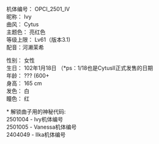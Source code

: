 机体编号： OPCI_2501_IV  
昵称： Ivy  
曲风： Cytus  
主题色： 亮红色  
等级上限： Lv61（版本3.1)  
配音：河濑茉希    

性别： 女性  
生日： 102年1月18日 （\*ps：1/18也是CytusII正式发售的日期  
年龄： ??? (600+  
身高： 165 cm  
发色： 白  
瞳色： 红  

\* 解锁曲子用的神秘代码:  
2501004 - Ivy机体编号   
2501005 - Vanessa机体编号  
2404049 - Ilka机体编号